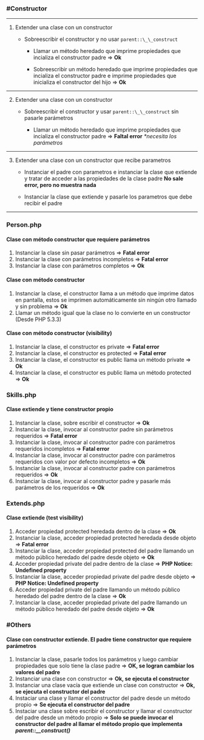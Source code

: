 ### \#Constructor

---

1. Extender una clase con un constructor

   - Sobreescribir el constructor y no usar `parent::\_\_construct`

     - Llamar un método heredado que imprime propiedades que incializa el constructor padre => **Ok**

     - Sobreescribir un método heredado que imprime propiedades que incializa el constructor padre e imprime propiedades que inicializa el constructor del hijo => **Ok**

---

2. Extender una clase con un constructor

   - Sobreescribir el constructor y usar `parent::\_\_construct` sin pasarle parámetros

     - Llamar un método heredado que imprime propiedades que incializa el constructor padre => **Faltal error** _\*necesita los parámetros_

---

3. Extender una clase con un constructor que recibe parametros

   - Instanciar el padre con parametros e instanciar la clase que extiende y tratar de acceder a las propiedades de la clase padre **No sale error, pero no muestra nada**

   - Instanciar la clase que extiende y pasarle los parametros que debe recibir el padre


------

### Person.php

#### Clase con método constructor que requiere parámetros
1. Instanciar la clase sin pasar parámetros => **Fatal error**
2. Instanciar la clase con parámetros incompletos => **Fatal error**
3. Instanciar la clase con parámetros completos => **Ok**

#### Clase con método constructor
1. Instanciar la clase, el constructor llama a un método que imprime datos en pantalla, estos se imprimen automáticamente sin ningún otro llamado y sin problema => **Ok**
2. Llamar un método igual que la clase no lo convierte en un constructor (Desde PHP 5.3.3)


#### Clase con método constructor (visibility)
1. Instanciar la clase, el constructor es private => **Fatal error**
2. Instanciar la clase, el constructor es protected => **Fatal error**
3. Instanciar la clase, el constructor es public llama un método private => **Ok**
4. Instanciar la clase, el constructor es public llama un método protected => **Ok**


### Skills.php

#### Clase extiende y tiene constructor propio
1. Instanciar la clase, sobre escribir el constructor => **Ok**
2. Instanciar la clase, invocar al constructor padre sin parámetros requeridos => **Fatal error**
3. Instanciar la clase, invocar al constructor padre con parámetros requeridos incompletos => **Fatal error**
4. Instanciar la clase, invocar al constructor padre con parámetros requeridos con valor por defecto incompletos => **Ok**
5. Instanciar la clase, invocar al constructor padre con parámetros requeridos => **Ok**
6. Instanciar la clase, invocar al constructor padre y pasarle más parámetros de los requeridos => **Ok**


### Extends.php

#### Clase extiende (test visibility)
1. Acceder propiedad protected heredada dentro de la clase => **Ok**
2. Instanciar la clase, acceder propiedad protected heredada desde objeto => **Fatal error**
3. Instanciar la clase, acceder propiedad protected del padre llamando un método público heredado del padre desde objeto => **Ok**
4. Acceder propiedad private del padre dentro de la clase => **PHP Notice: Undefined property**
5. Instanciar la clase, acceder propiedad private del padre desde objeto => **PHP Notice: Undefined property**
6. Acceder propiedad private del padre llamando un método público heredado del padre dentro de la clase => **Ok**
7. Instanciar la clase, acceder propiedad private del padre llamando un método público heredado del padre desde objeto => **Ok**


### \#Others

#### Clase con constructor extiende. El padre tiene constructor que requiere parámetros
1. Instanciar la clase, pasarle todos los parámetros y luego cambiar propiedades que solo tiene la clase padre => **OK, se logran cambiar los valores del padre**
2. Instanciar una clase con constructor => **Ok, se ejecuta el constructor**
3. Instanciar una clase vacía que extiende un clase con constructor => **Ok, se ejecuta el constructor del padre**
4. Instaciar una clase y llamar el constructor del padre desde un método propio => **Se ejecuta el constructor del padre**
5. Instaciar una clase sobre escribir el constructor y llamar el constructor del padre desde un método propio =>
**Solo se puede invocar el constructor del padre al llamar el método propio que implementa *parent::__construct()***







